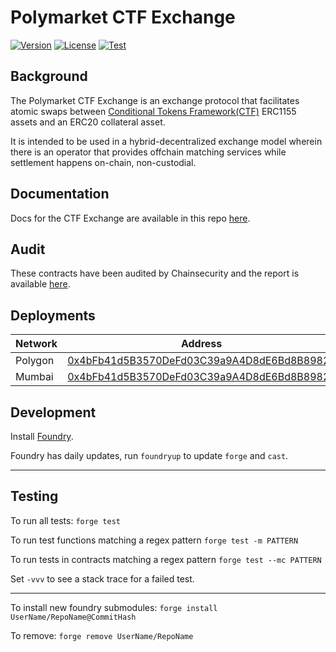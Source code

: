 # Polymarket CTF Exchange

[![Version][version-badge]][version-link]
[![License][license-badge]][license-link]
[![Test][ci-badge]][ci-link]

[version-badge]: https://img.shields.io/github/v/release/polymarket/ctf-exchange.svg?label=version
[version-link]: https://github.com/Polymarket/ctf-exchange/releases
[license-badge]: https://img.shields.io/github/license/polymarket/ctf-exchange
[license-link]: https://github.com/Polymarket/ctf-exchange/blob/main/LICENSE.md
[ci-badge]: https://github.com/Polymarket/ctf-exchange/actions/workflows/Tests.yml/badge.svg
[ci-link]: https://github.com/Polymarket/ctf-exchange/actions/workflows/Tests.yml

## Background

The Polymarket CTF Exchange is an exchange protocol that facilitates atomic swaps between [Conditional Tokens Framework(CTF)](https://docs.gnosis.io/conditionaltokens/) ERC1155 assets and an ERC20 collateral asset.

It is intended to be used in a hybrid-decentralized exchange model wherein there is an operator that provides offchain matching services while settlement happens on-chain, non-custodial.


## Documentation

Docs for the CTF Exchange are available in this repo [here](./docs/Overview.md).

## Audit

These contracts have been audited by Chainsecurity and the report is available [here](./audit/ChainSecurity_Polymarket_Exchange_audit.pdf).


## Deployments

| Network          | Address                                                                           |
| ---------------- | --------------------------------------------------------------------------------- |
| Polygon          | [0x4bFb41d5B3570DeFd03C39a9A4D8dE6Bd8B8982E](https://polygonscan.com/address/0x4bFb41d5B3570DeFd03C39a9A4D8dE6Bd8B8982E)|
| Mumbai           | [0x4bFb41d5B3570DeFd03C39a9A4D8dE6Bd8B8982E](https://mumbai.polygonscan.com/address/0x4bFb41d5B3570DeFd03C39a9A4D8dE6Bd8B8982E)|


## Development

Install [Foundry](https://github.com/foundry-rs/foundry/).

Foundry has daily updates, run `foundryup` to update `forge` and `cast`.

---

## Testing

To run all tests: `forge test`

To run test functions matching a regex pattern `forge test -m PATTERN`

To run tests in contracts matching a regex pattern `forge test --mc PATTERN`

Set `-vvv` to see a stack trace for a failed test.

---

To install new foundry submodules: `forge install UserName/RepoName@CommitHash`

To remove: `forge remove UserName/RepoName`

